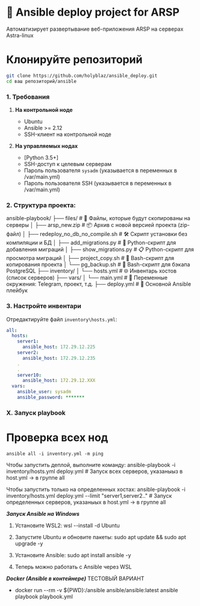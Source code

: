 # 🚀 Ansible deploy project for ARSP

Автоматизирует развертывание веб-приложения ARSP на серверах Astra-linux

# Клонируйте репозиторий

``` bash
git clone https://github.com/holyblaz/ansible_deploy.git
cd ваш репозиторий/ansible
``` 

### 1. Требования

1. **На контрольной ноде**
    - Ubuntu 
    - Ansible >= 2.12
    - SSH-клиент на контрольной ноде

2. **На управляемых нодах**
    - [Python 3.5+]
    - SSH-доступ к целевым серверам
    - Пароль пользователя `sysadm` (указывается в переменных в /var/main.yml)
    - Пароль пользователя SSH (указывается в переменных в /var/main.yml)

### 2. Структура проекта:

ansible-playbook/
├── files/                            # 📁 Файлы, которые будут скопированы на серверы
│   ├── arsp_new.zip                  # 📦 Архив с новой версией проекта (zip-файл)
│   ├── redeploy_no_db_no_compile.sh  # 🛠 Скрипт установки без компиляции и БД
│   ├── add_migrations.py             # 🐍 Python-скрипт для добавления миграций
│   ├── show_migrations.py            # 📋 Python-скрипт для просмотра миграций
│   ├── project_copy.sh               # 📄 Bash-скрипт для копирования проекта
│   └── pg_backup.sh                  # 💾 Bash-скрипт для бэкапа PostgreSQL
├── inventory/
│   └── hosts.yml                     # 🌐 Инвентарь хостов (список серверов)
├── vars/
│   └── main.yml                      # 🔧 Переменные окружения: Telegram, проект, т.д.
├── deploy.yml                        # 🚀 Основной Ansible плейбук

### 3. Настройте инвентари

Отредактируйте файл `inventory\hosts.yml`:
```yaml
all:
  hosts:
    server1:
      ansible_host: 172.29.12.225
    server2:
      ansible_host: 172.29.12.235
    .
    .
    server10:
      ansible_host: 172.29.12.XXX
  vars:
    ansible_user: sysadm
    ansible_password: *******
```


### X. Запуск playbook

 # Проверка всех нод
    ansible all -i inventory.yml -m ping

Чтобы запустить деплой, выполните команду:
    ansible-playbook -i inventory/hosts.yml deploy.yml # Запуск всех серверов, указаныыз в host.yml -> в группе all

Чтобы запустить только на определенных хостах:
    ansible-playbook -i inventory/hosts.yml deploy.yml --limit "server1,server2.." # Запуск определенных серверов, указаныых в host.yml -> в группе all 



***Запуск Ansible на Windows***

1. Установите WSL2:
    wsl --install -d Ubuntu

2. Запустите Ubuntu и обновите пакеты:
    sudo apt update && sudo apt upgrade -y

3. Установите Ansible:
    sudo apt install ansible -y

4. Теперь можно работать с Ansible через WSL


***Docker (Ansible в контейнере)*** ТЕСТОВЫЙ ВАРИАНТ

- docker run --rm -v ${PWD}:/ansible ansible/ansible:latest ansible playbook playbook.yml


